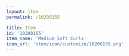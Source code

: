 ```yaml
---
layout: item
permalink: /10200155

title: Item
id: '10200155'
item_name: 'Medium Soft Curls'
icon_url: 'item/icon/customize/10200155.png'
---
```

